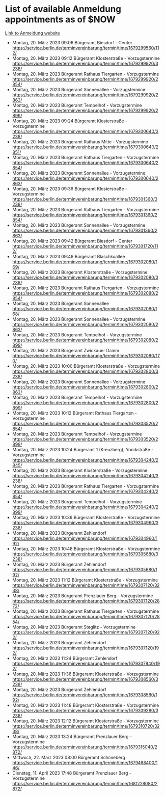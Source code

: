 # List of available Anmeldung appointments as of $NOW
[Link to Anmeldung website](https://service.berlin.de/terminvereinbarung/termin/tag.php?termin=1&anliegen[]=120686&dienstleisterlist=122210,122217,327316,122219,327312,122227,327314,122231,327346,122243,327348,122254,122252,329742,122260,329745,122262,329748,122271,327278,122273,327274,122277,327276,330436,122280,327294,122282,327290,122284,327292,122291,327270,122285,327266,122286,327264,122296,327268,150230,329760,122297,327286,122294,327284,122312,329763,122314,329775,122304,327330,122311,327334,122309,327332,317869,122281,327352,122279,329772,122283,122276,327324,122274,327326,122267,329766,122246,327318,122251,327320,122257,327322,122208,327298,122226,327300&herkunft=http%3A%2F%2Fservice.berlin.de%2Fdienstleistung%2F120686%2F)
- Montag, 20. März 2023 09:06 Bürgeramt Biesdorf - Center https://service.berlin.de/terminvereinbarung/termin/time/1679299560/112/
- Montag, 20. März 2023 09:12 Bürgeramt Klosterstraße - Vorzugstermine https://service.berlin.de/terminvereinbarung/termin/time/1679299920/3238/
- Montag, 20. März 2023  Bürgeramt Rathaus Tiergarten - Vorzugstermine https://service.berlin.de/terminvereinbarung/termin/time/1679299920/2854/
- Montag, 20. März 2023  Bürgeramt Sonnenallee - Vorzugstermine https://service.berlin.de/terminvereinbarung/termin/time/1679299920/2863/
- Montag, 20. März 2023  Bürgeramt Tempelhof - Vorzugstermine https://service.berlin.de/terminvereinbarung/termin/time/1679299920/2899/
- Montag, 20. März 2023 09:24 Bürgeramt Klosterstraße - Vorzugstermine https://service.berlin.de/terminvereinbarung/termin/time/1679300640/3238/
- Montag, 20. März 2023  Bürgeramt Rathaus Mitte - Vorzugstermine https://service.berlin.de/terminvereinbarung/termin/time/1679300640/2851/
- Montag, 20. März 2023  Bürgeramt Rathaus Tiergarten - Vorzugstermine https://service.berlin.de/terminvereinbarung/termin/time/1679300640/2854/
- Montag, 20. März 2023  Bürgeramt Sonnenallee - Vorzugstermine https://service.berlin.de/terminvereinbarung/termin/time/1679300640/2863/
- Montag, 20. März 2023 09:36 Bürgeramt Klosterstraße - Vorzugstermine https://service.berlin.de/terminvereinbarung/termin/time/1679301360/3238/
- Montag, 20. März 2023  Bürgeramt Rathaus Tiergarten - Vorzugstermine https://service.berlin.de/terminvereinbarung/termin/time/1679301360/2854/
- Montag, 20. März 2023  Bürgeramt Sonnenallee - Vorzugstermine https://service.berlin.de/terminvereinbarung/termin/time/1679301360/2863/
- Montag, 20. März 2023 09:42 Bürgeramt Biesdorf - Center https://service.berlin.de/terminvereinbarung/termin/time/1679301720/112/
- Montag, 20. März 2023 09:48 Bürgeramt Blaschkoallee https://service.berlin.de/terminvereinbarung/termin/time/1679302080/169/
- Montag, 20. März 2023  Bürgeramt Klosterstraße - Vorzugstermine https://service.berlin.de/terminvereinbarung/termin/time/1679302080/3238/
- Montag, 20. März 2023  Bürgeramt Rathaus Tiergarten - Vorzugstermine https://service.berlin.de/terminvereinbarung/termin/time/1679302080/2854/
- Montag, 20. März 2023  Bürgeramt Sonnenallee https://service.berlin.de/terminvereinbarung/termin/time/1679302080/168/
- Montag, 20. März 2023  Bürgeramt Sonnenallee - Vorzugstermine https://service.berlin.de/terminvereinbarung/termin/time/1679302080/2863/
- Montag, 20. März 2023  Bürgeramt Tempelhof - Vorzugstermine https://service.berlin.de/terminvereinbarung/termin/time/1679302080/2899/
- Montag, 20. März 2023  Bürgeramt Zwickauer Damm https://service.berlin.de/terminvereinbarung/termin/time/1679302080/170/
- Montag, 20. März 2023 10:00 Bürgeramt Klosterstraße - Vorzugstermine https://service.berlin.de/terminvereinbarung/termin/time/1679302800/3238/
- Montag, 20. März 2023  Bürgeramt Sonnenallee - Vorzugstermine https://service.berlin.de/terminvereinbarung/termin/time/1679302800/2863/
- Montag, 20. März 2023  Bürgeramt Tempelhof - Vorzugstermine https://service.berlin.de/terminvereinbarung/termin/time/1679302800/2899/
- Montag, 20. März 2023 10:12 Bürgeramt Rathaus Tiergarten - Vorzugstermine https://service.berlin.de/terminvereinbarung/termin/time/1679303520/2854/
- Montag, 20. März 2023  Bürgeramt Tempelhof - Vorzugstermine https://service.berlin.de/terminvereinbarung/termin/time/1679303520/2899/
- Montag, 20. März 2023 10:24 Bürgeramt 1 (Kreuzberg), Yorckstraße - Vorzugstermine https://service.berlin.de/terminvereinbarung/termin/time/1679304240/2845/
- Montag, 20. März 2023  Bürgeramt Klosterstraße - Vorzugstermine https://service.berlin.de/terminvereinbarung/termin/time/1679304240/3238/
- Montag, 20. März 2023  Bürgeramt Rathaus Tiergarten - Vorzugstermine https://service.berlin.de/terminvereinbarung/termin/time/1679304240/2854/
- Montag, 20. März 2023  Bürgeramt Tempelhof - Vorzugstermine https://service.berlin.de/terminvereinbarung/termin/time/1679304240/2899/
- Montag, 20. März 2023 10:36 Bürgeramt Klosterstraße - Vorzugstermine https://service.berlin.de/terminvereinbarung/termin/time/1679304960/3238/
- Montag, 20. März 2023  Bürgeramt Zehlendorf https://service.berlin.de/terminvereinbarung/termin/time/1679304960/192/
- Montag, 20. März 2023 10:48 Bürgeramt Klosterstraße - Vorzugstermine https://service.berlin.de/terminvereinbarung/termin/time/1679305680/3238/
- Montag, 20. März 2023  Bürgeramt Zehlendorf https://service.berlin.de/terminvereinbarung/termin/time/1679305680/192/
- Montag, 20. März 2023 11:12 Bürgeramt Klosterstraße - Vorzugstermine https://service.berlin.de/terminvereinbarung/termin/time/1679307120/3238/
- Montag, 20. März 2023  Bürgeramt Prenzlauer Berg - Vorzugstermine https://service.berlin.de/terminvereinbarung/termin/time/1679307120/2872/
- Montag, 20. März 2023  Bürgeramt Rathaus Tiergarten - Vorzugstermine https://service.berlin.de/terminvereinbarung/termin/time/1679307120/2854/
- Montag, 20. März 2023  Bürgeramt Steglitz - Vorzugstermine https://service.berlin.de/terminvereinbarung/termin/time/1679307120/922/
- Montag, 20. März 2023  Bürgeramt Zehlendorf https://service.berlin.de/terminvereinbarung/termin/time/1679307120/192/
- Montag, 20. März 2023 11:24 Bürgeramt Zehlendorf https://service.berlin.de/terminvereinbarung/termin/time/1679307840/192/
- Montag, 20. März 2023 11:36 Bürgeramt Klosterstraße - Vorzugstermine https://service.berlin.de/terminvereinbarung/termin/time/1679308560/3238/
- Montag, 20. März 2023  Bürgeramt Zehlendorf https://service.berlin.de/terminvereinbarung/termin/time/1679308560/192/
- Montag, 20. März 2023 11:48 Bürgeramt Klosterstraße - Vorzugstermine https://service.berlin.de/terminvereinbarung/termin/time/1679309280/3238/
- Montag, 20. März 2023 12:12 Bürgeramt Klosterstraße - Vorzugstermine https://service.berlin.de/terminvereinbarung/termin/time/1679310720/3238/
- Montag, 20. März 2023 13:24 Bürgeramt Prenzlauer Berg - Vorzugstermine https://service.berlin.de/terminvereinbarung/termin/time/1679315040/2872/
- Mittwoch, 22. März 2023 08:00 Bürgeramt Schöneberg https://service.berlin.de/terminvereinbarung/termin/time/1679468400/146/
- Dienstag, 11. April 2023 17:48 Bürgeramt Prenzlauer Berg - Vorzugstermine https://service.berlin.de/terminvereinbarung/termin/time/1681228080/2872/
